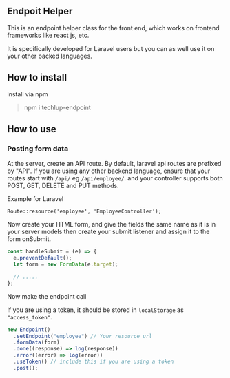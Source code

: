 ## Endpoit Helper

This is an endpoint helper class for the front end, which works on frontend frameworks like react js, etc.

It is specifically developed for Laravel users but you can as well use it on your other backed languages.

## How to install

install via npm

> npm i techlup-endpoint

## How to use

### Posting form data

At the server, create an API route. By default, laravel api routes are prefixed by "API".
If you are using any other backend language, ensure that your routes start with `/api/` eg `/api/employee/`. and your controller supports both POST, GET, DELETE and PUT methods.

Example for Laravel

`Route::resource('employee', 'EmployeeController');`

Now create your HTML form, and give the fields the same name as it is in your server models then create your submit listener and assign it to the form onSubmit.

```js
const handleSubmit = (e) => {
  e.preventDefault();
  let form = new FormData(e.target);

  // .....
};
```

Now make the endpoint call

If you are using a token, it should be stored in `localStorage` as `"access_token"`.

```js
new Endpoint()
  .setEndpoint("employee") // Your resource url
  .formData(form)
  .done((response) => log(response))
  .error((error) => log(error))
  .useToken() // include this if you are using a token
  .post();
```
